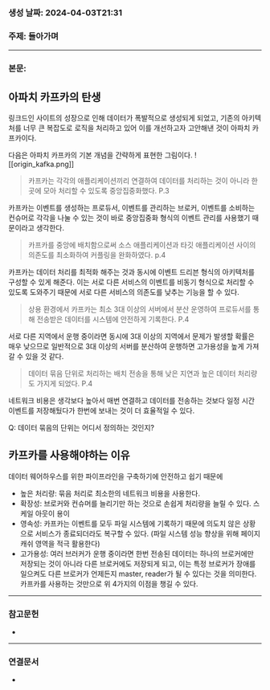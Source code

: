 ### 생성 날짜: 2024-04-03T21:31
### 주제: 들아가며
---
### 본문:

## 아파치 카프카의 탄생
링크드인 사이트의 성장으로 인해 데이터가 폭발적으로 생성되게 되었고, 기존의 아키텍처를 너무 큰 복잡도로 로직을 처리하고 있어 이를 개선하고자 고안해낸 것이 아파치 카프카이다.

다음은 아파치 카프카의 기본 개념을 간략하게 표현한 그림이다.
![[origin_kafka.png]]

> 카프카는 각각의 애플리케이션끼리 연결하여 데이터를 처리하는 것이 아니라 한 곳에 모아 처리할 수 있도록 중앙집중화했다. P.3

카프카는 이벤트를 생성하는 프로듀서, 이벤트를 관리하는 브로커, 이벤트를 소비하는 컨슈머로 각각을 나눌 수 있는 것이 바로 중앙집중화 형식의 이벤트 관리를 사용했기 때문이라고 생각한다.

> 카프카를 중앙에 배치함으로써 소스 애플리케이션과 타깃 애플리케이션 사이의 의존도를 최소화하여 커플링을 완화하였다. p.4

카프카는 데이터 처리를 최적화 해주는 것과 동시에 이벤트 드리븐 형식의 아키텍처를 구성할 수 있게 해준다. 이는 서로 다른 서비스의 이벤트를 비동기 형식으로 처리할 수 있도록 도와주기 때문에 서로 다른 서비스의 의존도를 낮추는 기능을 할 수 있다.

> 상용 환경에서 카프카는 최소 3대 이상의 서버에서 분산 운영하여 프로듀서를 통해 전송받은 데이터를 시스템에 안전하게 기록한다. P.4

서로 다른 지역에서 운행 중이라면 동시에 3대 이상의 지역에서 문제가 발생할 확률은 매우 낮으므로 일반적으로 3대 이상의 서버를 분산하여 운행하면 고가용성을 높게 가져갈 수 있을 것 같다.

> 데이터 묶음 단위로 처리하는 배치 전송을 통해 낮은 지연과 높은 데이터 처리량도 가지게 되었다. P.4

네트워크 비용은 생각보다 높아서 매번 연결하고 데이터를 전송하는 것보다 일정 시간 이벤트를 저장해뒀다가 한번에 보내는 것이 더 효율적일 수 있다.

Q: 데이터 묶음의 단위는 어디서 정의하는 것인지?

## 카프카를 사용해야하는 이유
데이터 웨어하우스를 위한 파이프라인을 구축하기에 안전하고 쉽기 때문에

- 높은 처리량: 묶음 처리로 최소한의 네트워크 비용을 사용한다.
- 확장성: 브로커와 컨슈머를 늘리기만 하는 것으로 손쉽게 처리량을 늘릴 수 있다. 스케일 아웃이 용이
- 영속성: 카프카는 이벤트를 모두 파일 시스템에 기록하기 때문에 의도치 않은 상황으로 서비스가 종료되더라도 복구할 수 있다. (파일 시스템 성능 향상을 위해 페이지 캐쉬 영역을 적극 활용한다)
- 고가용성: 여러 브러커가 운행 중이라면 한번 전송된 데이터는 하나의 브로커에만 저장되는 것이 아니라 다른 브로커에도 저장되게 되고, 이는 특정 브로커가 장애를 일으켜도 다른 브로커가 언제든지 master, reader가 될 수 있다는 것을 의미한다.
카프카를 사용하는 것만으로 위 4가지의 이점을 챙길 수 있다.


---
### 참고문헌
- 
---
### 연결문서
- 

